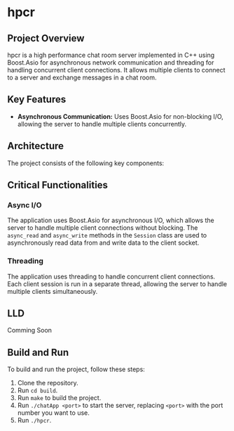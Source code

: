 # hpcr
## Project Overview

hpcr is a high performance chat room server implemented in C++ using Boost.Asio for asynchronous network communication and threading for handling concurrent client connections. It allows multiple clients to connect to a server and exchange messages in a chat room.

## Key Features

*   **Asynchronous Communication:** Uses Boost.Asio for non-blocking I/O, allowing the server to handle multiple clients concurrently.

## Architecture

The project consists of the following key components:

## Critical Functionalities

### Async I/O

The application uses Boost.Asio for asynchronous I/O, which allows the server to handle multiple client connections without blocking. The `async_read` and `async_write` methods in the `Session` class are used to asynchronously read data from and write data to the client socket.

### Threading

The application uses threading to handle concurrent client connections. Each client session is run in a separate thread, allowing the server to handle multiple clients simultaneously.


## LLD
Comming Soon

## Build and Run

To build and run the project, follow these steps:

1.  Clone the repository.
2.  Run `cd build`.
3.  Run `make` to build the project.
4.  Run `./chatApp <port>` to start the server, replacing `<port>` with the port number you want to use.
5.  Run `./hpcr`.

